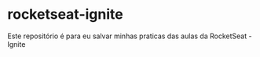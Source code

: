 # rocketseat-ignite

Este repositório é para eu salvar minhas praticas das aulas da RocketSeat - Ignite
